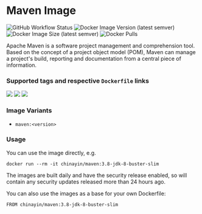 Maven Image
=================

![GitHub Workflow Status](https://img.shields.io/github/workflow/status/chinayin-docker/maven/Docker%20Image%20CI)
![Docker Image Version (latest semver)](https://img.shields.io/docker/v/chinayin/maven?sort=semver)
![Docker Image Size (latest semver)](https://img.shields.io/docker/image-size/chinayin/maven?sort=semver)
![Docker Pulls](https://img.shields.io/docker/pulls/chinayin/maven)

Apache Maven is a software project management and comprehension tool. Based on the concept of a project object model (POM), Maven can manage a project's build, reporting and documentation from a central piece of information.

### Supported tags and respective `Dockerfile` links

![](https://img.shields.io/docker/v/chinayin/maven/3.8-jdk-8-buster-slim)
![](https://img.shields.io/docker/v/chinayin/maven/3.8-jdk-11-buster-slim)
![](https://img.shields.io/docker/v/chinayin/maven/3.8-jdk-16-buster-slim)

### Image Variants

- `maven:<version>`

### Usage

You can use the image directly, e.g.

```
docker run --rm -it chinayin/maven:3.8-jdk-8-buster-slim
```

The images are built daily and have the security release enabled, so will contain any security updates released more
than 24 hours ago.

You can also use the images as a base for your own Dockerfile:

```
FROM chinayin/maven:3.8-jdk-8-buster-slim
```
